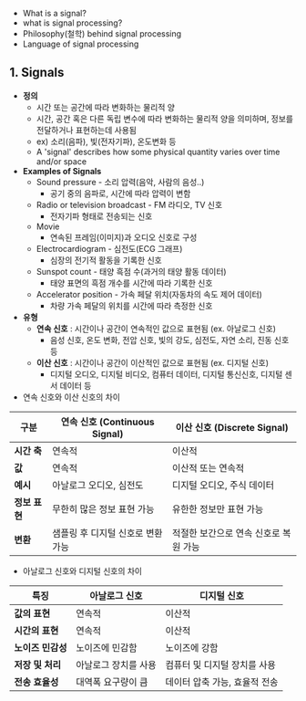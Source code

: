 - What is a signal?
- what is signal processing?
- Philosophy(철학) behind signal processing
- Language of signal processing

## 1. Signals
- **정의**
  - 시간 또는 공간에 따라 변화하는 물리적 양
  - 시간, 공간 혹은 다른 독립 변수에 따라 변화하는 물리적 양을 의미하며, 정보를 전달하거나 표현하는데 사용됨
  - ex) 소리(음파), 빛(전자기파), 온도변화 등
  - A 'signal' describes how some physical quantity varies over time and/or space
- **Examples of Signals**
  - Sound pressure - 소리 압력(음악, 사람의 음성..)
    - 공기 중의 음파로, 시간에 따라 압력이 변함 
  - Radio or television broadcast - FM 라디오, TV 신호
    - 전자기파 형태로 전송되는 신호 
  - Movie
    - 연속된 프레임(이미지)과 오디오 신호로 구성 
  - Electrocardiogram - 심전도(ECG 그래프)
    - 심장의 전기적 활동을 기록한 신호 
  - Sunspot count - 태양 흑점 수(과거의 태양 활동 데이터)
    - 태양 표면의 흑점 개수를 시간에 따라 기록한 신호  
  - Accelerator position - 가속 페달 위치(자동차의 속도 제어 데이터)
    - 차량 가속 페달의 위치를 시간에 따라 측정한 신호 
- **유형**
  - **연속 신호** : 시간이나 공간이 연속적인 값으로 표현됨 (ex. 아날로그 신호)
    - 음성 신호, 온도 변화, 전압 신호, 빛의 강도, 심전도, 자연 소리, 진동 신호 등  
  - **이산 신호** : 시간이나 공간이 이산적인 값으로 표현됨 (ex. 디지털 신호)
    - 디지털 오디오, 디지털 비디오, 컴퓨터 데이터, 디지털 통신신호, 디지털 센서 데이터 등 
- 연속 신호와 이산 신호의 차이

| 구분             | 연속 신호 (Continuous Signal)       | 이산 신호 (Discrete Signal)        |
|------------------|-------------------------------------|-------------------------------------|
| **시간 축**      | 연속적                              | 이산적                              |
| **값**          | 연속적                              | 이산적 또는 연속적                  |
| **예시**        | 아날로그 오디오, 심전도             | 디지털 오디오, 주식 데이터          |
| **정보 표현**    | 무한히 많은 정보 표현 가능          | 유한한 정보만 표현 가능             |
| **변환**        | 샘플링 후 디지털 신호로 변환 가능    | 적절한 보간으로 연속 신호로 복원 가능 |

- 아날로그 신호와 디지털 신호의 차이

| 특징              | 아날로그 신호                      | 디지털 신호                         |
|-------------------|------------------------------------|-------------------------------------|
| **값의 표현**     | 연속적                             | 이산적                              |
| **시간의 표현**   | 연속적                             | 이산적                              |
| **노이즈 민감성** | 노이즈에 민감함                   | 노이즈에 강함                       |
| **저장 및 처리**  | 아날로그 장치를 사용              | 컴퓨터 및 디지털 장치를 사용        |
| **전송 효율성**   | 대역폭 요구량이 큼                | 데이터 압축 가능, 효율적 전송       |
